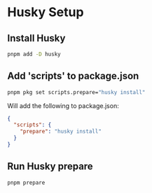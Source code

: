 # Husky Setup

## Install Husky

```bash
pnpm add -D husky
```

## Add 'scripts' to package.json

```bash
pnpm pkg set scripts.prepare="husky install"
```

Will add the following to package.json:

```json
{
  "scripts": {
    "prepare": "husky install"
  }
}
```

## Run Husky prepare

```bash
pnpm prepare
```

